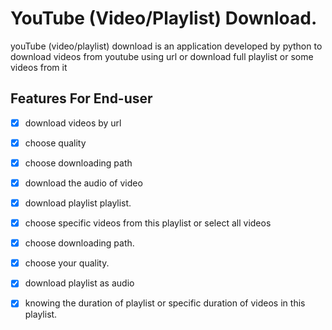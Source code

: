 # YouTube (Video/Playlist) Download.
youTube (video/playlist) download is an application developed by python to download videos from youtube using url or download full playlist or some videos from it


## Features For End-user

  - [x] download videos by url
  - [x] choose quality 
  - [x] choose downloading path 
  - [x] download the audio of video 
 
  - [x] download playlist playlist.
  - [x] choose specific videos from this playlist or select all videos 
  - [x] choose downloading path.
  - [x] choose your quality.


  - [x] download playlist as audio 

  - [x] knowing the duration of playlist or specific duration of videos in this playlist. 
